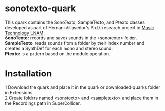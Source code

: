 # sonotexto-quark
This quark contains the SonoTexto, SampleTexto, and Ptexto classes developed as part of Hernani Villaseñor's Ph.D. research project in [Music Technology UNAM](https://www.posgrado.unam.mx/musica/).  
**SonoTexto:** records and saves sounds in the \<sonotexto> folder.  
**SampleTexto:** reads sounds from a folder by their index number and creates a SynthDef for each mono and stereo sound.  
**Ptexto:** is a pattern based on the module operation.  
	
# Installation
1 Download the quark and place it in the quark or downloaded-quarks folder in Extensions.   
2 Create folders named \<sonotexto> and \<sampletexto> and place them in the Recordings path in SuperCollider.
